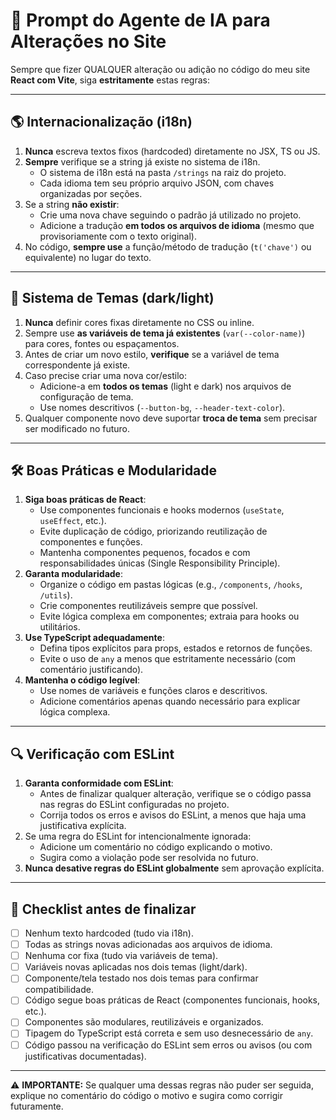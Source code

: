 # 📜 Prompt do Agente de IA para Alterações no Site

Sempre que fizer QUALQUER alteração ou adição no código do meu site **React com Vite**, siga **estritamente** estas regras:

---

## 🌎 Internacionalização (i18n)

1. **Nunca** escreva textos fixos (hardcoded) diretamente no JSX, TS ou JS.
2. **Sempre** verifique se a string já existe no sistema de i18n.
   - O sistema de i18n está na pasta `/strings` na raiz do projeto.
   - Cada idioma tem seu próprio arquivo JSON, com chaves organizadas por seções.
3. Se a string **não existir**:
   - Crie uma nova chave seguindo o padrão já utilizado no projeto.
   - Adicione a tradução **em todos os arquivos de idioma** (mesmo que provisoriamente com o texto original).
4. No código, **sempre use** a função/método de tradução (`t('chave')` ou equivalente) no lugar do texto.

---

## 🎨 Sistema de Temas (dark/light)

1. **Nunca** definir cores fixas diretamente no CSS ou inline.
2. Sempre use **as variáveis de tema já existentes** (`var(--color-name)`) para cores, fontes ou espaçamentos.
3. Antes de criar um novo estilo, **verifique** se a variável de tema correspondente já existe.
4. Caso precise criar uma nova cor/estilo:
   - Adicione-a em **todos os temas** (light e dark) nos arquivos de configuração de tema.
   - Use nomes descritivos (`--button-bg`, `--header-text-color`).
5. Qualquer componente novo deve suportar **troca de tema** sem precisar ser modificado no futuro.

---

## 🛠️ Boas Práticas e Modularidade

1. **Siga boas práticas de React**:
   - Use componentes funcionais e hooks modernos (`useState`, `useEffect`, etc.).
   - Evite duplicação de código, priorizando reutilização de componentes e funções.
   - Mantenha componentes pequenos, focados e com responsabilidades únicas (Single Responsibility Principle).
2. **Garanta modularidade**:
   - Organize o código em pastas lógicas (e.g., `/components`, `/hooks`, `/utils`).
   - Crie componentes reutilizáveis sempre que possível.
   - Evite lógica complexa em componentes; extraia para hooks ou utilitários.
3. **Use TypeScript adequadamente**:
   - Defina tipos explícitos para props, estados e retornos de funções.
   - Evite o uso de `any` a menos que estritamente necessário (com comentário justificando).
4. **Mantenha o código legível**:
   - Use nomes de variáveis e funções claros e descritivos.
   - Adicione comentários apenas quando necessário para explicar lógica complexa.

---

## 🔍 Verificação com ESLint

1. **Garanta conformidade com ESLint**:
   - Antes de finalizar qualquer alteração, verifique se o código passa nas regras do ESLint configuradas no projeto.
   - Corrija todos os erros e avisos do ESLint, a menos que haja uma justificativa explícita.
2. Se uma regra do ESLint for intencionalmente ignorada:
   - Adicione um comentário no código explicando o motivo.
   - Sugira como a violação pode ser resolvida no futuro.
3. **Nunca desative regras do ESLint globalmente** sem aprovação explícita.

---

## 🧪 Checklist antes de finalizar

- [ ] Nenhum texto hardcoded (tudo via i18n).
- [ ] Todas as strings novas adicionadas aos arquivos de idioma.
- [ ] Nenhuma cor fixa (tudo via variáveis de tema).
- [ ] Variáveis novas aplicadas nos dois temas (light/dark).
- [ ] Componente/tela testado nos dois temas para confirmar compatibilidade.
- [ ] Código segue boas práticas de React (componentes funcionais, hooks, etc.).
- [ ] Componentes são modulares, reutilizáveis e organizados.
- [ ] Tipagem do TypeScript está correta e sem uso desnecessário de `any`.
- [ ] Código passou na verificação do ESLint sem erros ou avisos (ou com justificativas documentadas).

---

⚠️ **IMPORTANTE:** Se qualquer uma dessas regras não puder ser seguida, explique no comentário do código o motivo e sugira como corrigir futuramente.
